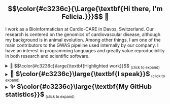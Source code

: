 <h2 align="center">$$\color{#c3236c}{\Large{\textbf{Hi there, I'm Felicia.}}}$$ 🫶</h2>

I work as a Bioinformatician at Cardio-CARE in Davos, Switzerland. 
Our research is centered on the genomics of cardiovascular disease, although my background is in animal evolution.
Among other things, I am one of the main contributors to the GWAS pipeline used internally by our company.
I have an interest in programming languages and greatly value reproducibility in both research and scientific software.

<details>
 <summary>👜 $$\color{#c3236c}\large{\textbf{Highlighted work}}$$ <sub>(click to expand)</sub></summary></br>

[**Patchwork**](https://github.com/fethalen/Patchwork): Alignment-based mining of phylogenetic markers from whole-genome sequencing data

[**PhyloPyPruner**](https://github.com/fethalen/phylopypruner): Tree-based orthology inference with decontamination filters and elaborate statistics
 
[**Better FASTA Grep**](https://github.com/fethalen/better_fasta_grep): Grep-like tool for searching and retrieving sequence records
</details>

<details>
 <summary><big><big><strong>💄 $\color{#c3236c}\large{\textbf{I speak}}$</strong></big></big> <sub>(click to expand)</sub></summary></br>

* 🇬🇧 English
* 🇸🇪 Swedish
* 🇩🇪 German (learning)
</details>

<details>
 <summary><big><big><strong>✨ $\color{#c3236c}\large{\textbf{My GitHub statistics}}$</strong></big></big> <sub>(click to expand)</sub></summary></br>
  
<p align="center">
  <img height="50%" width="auto" src ="https://github-readme-stats-one-bice.vercel.app/api?username=fethalen&title_color=c3236c&count_private=true&include_all_commits=true">
  <img height="50%" width="auto" src ="https://github-readme-stats.vercel.app/api/top-langs/?username=fethalen&title_color=c3236c&layout=compact">
</p>
</details>
